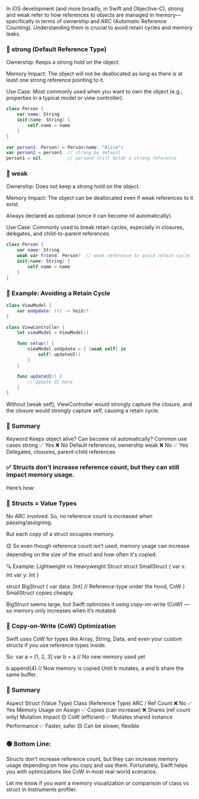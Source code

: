 In iOS development (and more broadly, in Swift and Objective-C), strong and weak refer to how references to objects are managed in memory—specifically in terms of ownership and ARC (Automatic Reference Counting). Understanding them is crucial to avoid retain cycles and memory leaks.

### 🔹 strong (Default Reference Type)
Ownership: Keeps a strong hold on the object.

Memory Impact: The object will not be deallocated as long as there is at least one strong reference pointing to it.

Use Case: Most commonly used when you want to own the object (e.g., properties in a typical model or view controller).

```swift
class Person {
    var name: String
    init(name: String) {
        self.name = name
    }
}

var person1: Person? = Person(name: "Alice")
var person2 = person1  // strong by default
person1 = nil          // person2 still holds a strong reference
```

### 🔸 weak
Ownership: Does not keep a strong hold on the object.

Memory Impact: The object can be deallocated even if weak references to it exist.

Always declared as optional (since it can become nil automatically).

Use Case: Commonly used to break retain cycles, especially in closures, delegates, and child-to-parent references.

```swift
class Person {
    var name: String
    weak var friend: Person?  // weak reference to avoid retain cycle
    init(name: String) {
        self.name = name
    }
}
```

### 🔁 Example: Avoiding a Retain Cycle

```swift
class ViewModel {
    var onUpdate: (() -> Void)?
}

class ViewController {
    let viewModel = ViewModel()

    func setup() {
        viewModel.onUpdate = { [weak self] in
            self?.updateUI()
        }
    }

    func updateUI() {
        // Update UI here
    }
}
```

Without [weak self], ViewController would strongly capture the closure, and the closure would strongly capture self, causing a retain cycle.

### 🧠 Summary
Keyword	Keeps object alive?	Can become nil automatically?	Common use cases
strong	✅ Yes	❌ No	Default references, ownership
weak	❌ No	✅ Yes	Delegates, closures, parent-child references


### ✅ Structs don't increase reference count, but they can still impact memory usage.
Here’s how:

### 🔹 Structs = Value Types
No ARC involved: So, no reference count is increased when passing/assigning.

But each copy of a struct occupies memory.

🟡 So even though reference count isn’t used, memory usage can increase depending on the size of the struct and how often it's copied.

🔍 Example: Lightweight vs Heavyweight Struct
struct SmallStruct {
    var x: Int
    var y: Int
}

struct BigStruct {
    var data: [Int] // Reference-type under the hood, CoW
}
SmallStruct copies cheaply.

BigStruct seems large, but Swift optimizes it using copy-on-write (CoW) — so memory only increases when it’s mutated.

### 🧠 Copy-on-Write (CoW) Optimization
Swift uses CoW for types like Array, String, Data, and even your custom structs if you use reference types inside.

So:
var a = [1, 2, 3]
var b = a        // No new memory used yet

b.append(4)      // Now memory is copied
Until b mutates, a and b share the same buffer.

### 🧾 Summary
Aspect	Struct (Value Type)	Class (Reference Type)
ARC / Ref Count	❌ No	✅ Yes
Memory Usage on Assign	✅ Copies (can increase)	❌ Shares (ref count only)
Mutation Impact	🟡 CoW (efficient)	✅ Mutates shared instance
Performance	✅ Faster, safer	🟡 Can be slower, flexible

### 🟢 Bottom Line:
Structs don’t increase reference count, but they can increase memory usage depending on how you copy and use them. Fortunately, Swift helps you with optimizations like CoW in most real-world scenarios.

Let me know if you want a memory visualization or comparison of class vs struct in Instruments profiler.
